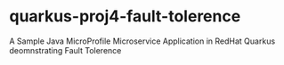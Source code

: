 # quarkus-proj4-fault-tolerence
 A Sample Java MicroProfile Microservice Application in RedHat Quarkus deomnstrating Fault Tolerence
